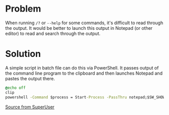 # Problem

When running `/?` or `--help` for some commands, it's difficult to read through the output. It would be better to launch this output in Notepad (or other editor) to read and search through the output.  

# Solution

A simple script in batch file can do this via PowerShell. It passes output of the command line program to the clipboard and then launches Notepad and pastes the output there.  

```cmd
@echo off
clip
powershell -Command $process = Start-Process -PassThru notepad;$SW_SHOW = 5;$sig = '[DllImport("""user32.dll""")] public static extern bool ShowWindow(IntPtr hWnd, int nCmdShow);';Add-Type -MemberDefinition $sig -name NativeMethods -namespace Win32;[Win32.NativeMethods]::ShowWindow($process.Id, $SW_SHOW) ^| Out-Null;Add-Type -AssemblyName System.Windows.Forms;[System.Windows.Forms.SendKeys]::SendWait('^^V');
```

[Source from SuperUser](https://superuser.com/a/772751/96992)